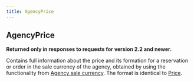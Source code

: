 ```yaml
---
title: AgencyPrice
---
```


AgencyPrice
-----
**Returned only in responses to requests for version 2.2 and newer.**

Contains full information about the price and its formation for a reservation or order in the sale currency of the agency, obtained by using the functionality from [Agency sale currency](http://support.nemo.travel/ru/%D0%92%D0%B0%D0%BB%D1%8E%D1%82%D0%B0#.D0.92.D0.B0.D0.BB.D1.8E.D1.82.D0.B0_.D0.BF.D1.80.D0.BE.D0.B4.D0.B0.D0.B6.D0.B8_.D0.B0.D0.B3.D0.B5.D0.BD.D1.82.D1.81.D1.82.D0.B2.D0.B0). The format is identical to [Price](/avia/common/price).